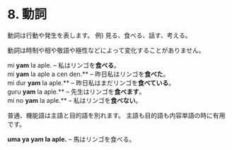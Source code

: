 
# 8. 動詞

動詞は行動や発生を表します。 例) 見る、食べる、話す、考える。

動詞は時制や相や敬語や極性などによって変化することがありません。

mi **yam** la aple.
– 私はリンゴを**食べる**。  
mi **yam** la aple a cen den.**
– 昨日私はリンゴを**食べた**。  
mi dur **yam** la aple.**
– 昨日私はまだリンゴを**食べている**。  
guru **yam** la aple.**
– 先生はリンゴを**食べます**。  
mi no **yam** la aple.**
– 私はリンゴを**食べない**。

普通、機能語は主語と目的語を別れます。
主語も目的語も内容単語の時に有用です。

**uma ya yam la aple.**
– 馬はリンゴを食べる。
